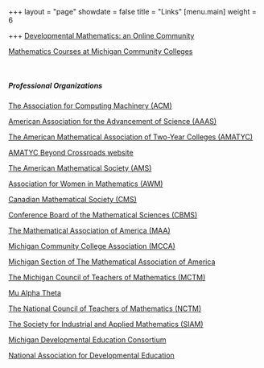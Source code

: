 +++
layout = "page"
showdate = false
title = "Links"
[menu.main]
weight = 6

+++
[Developmental Mathematics: an Online Community](http://dm-live.wikispaces.com/)  
  
[Mathematics Courses at Michigan Community Colleges](http://www-personal.umich.edu/\~vmesa/Community%20Colleges/CommunityColleges.html)  

<br/>

##### Professional Organizations  

[The Association for Computing Machinery (ACM)](http://www.acm.org/)

[American Association for the Advancement of Science (AAAS)](http://www.aaas.org/)

[The American Mathematical Association of Two-Year Colleges (AMATYC)](http://www.amatyc.org/)

[AMATYC Beyond Crossroads website](http://beyondcrossroads.matyc.org/)

[The American Mathematical Society (AMS)](http://e-math.ams.org/)

[Association for Women in Mathematics (AWM)](http://www.awm-math.org/)

[Canadian Mathematical Society (CMS)](http://camel.math.ca/)

[Conference Board of the Mathematical Sciences (CBMS)](http://www.cbmsweb.org/)

[The Mathematical Association of America (MAA)](http://www.maa.org/)

[Michigan Community College Association (MCCA)](http://www.mcca.org/)

[Michigan Section of The Mathematical Association of America](http://sections.maa.org/michigan/)

[The Michigan Council of Teachers of Mathematics (MCTM)](http://www.mictm.org/)

[Mu Alpha Theta](http://www.mualphatheta.org/)

[The National Council of Teachers of Mathematics (NCTM)](http://www.nctm.org/)

[The Society for Industrial and Applied Mathematics (SIAM)](http://www.siam.org/)

[Michigan Developmental Education Consortium](http://www.mdec.net/)

[National Association for Developmental Education](http://www.nade.net/)